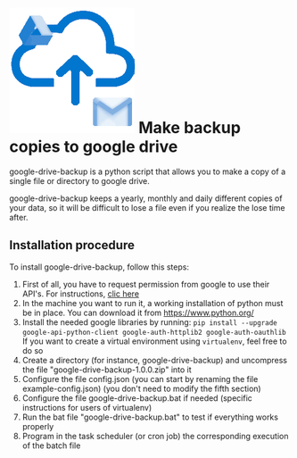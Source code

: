 
# ![google-drive-backup logo](docs/app-logo.png) Make backup copies to google drive

google-drive-backup is a python script that allows you to make a copy of
a single file or directory to google drive. 

google-drive-backup keeps a yearly, monthly and daily different copies 
of your data, so it will be difficult to lose a file even if you realize
the lose time after. 

## Installation procedure

To install google-drive-backup, follow this steps: 

1. First of all, you have to request permission from google to use their API's. For instructions, 
[clic here](docs/request_permission_from_google.md)
1. In the machine you want to run it, a working installation of python must be 
in place. You can download it from https://www.python.org/
2. Install the needed google libraries by running: 
`pip install --upgrade google-api-python-client google-auth-httplib2 google-auth-oauthlib`
If you want to create a virtual environment using `virtualenv`, feel free to do so
3. Create a directory (for instance, google-drive-backup) and uncompress the 
file "google-drive-backup-1.0.0.zip" into it
3. Configure the file config.json (you can start by renaming the file example-config.json)
(you don't need to modify the fifth section)
4. Configure the file google-drive-backup.bat if needed (specific instructions for users of virtualenv)
5. Run the bat file "google-drive-backup.bat" to test if everything works properly
6. Program in the task scheduler (or cron job) the corresponding execution of the batch file
	



